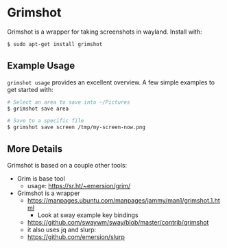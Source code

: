 # Grimshot

Grimshot is a wrapper for taking screenshots in wayland.
Install with:

```sh
$ sudo apt-get install grimshot
```

## Example Usage

`grimshot usage` provides an excellent overview.
A few simple examples to get started with:

```sh
# Select an area to save into ~/Pictures
$ grimshot save area

# Save to a specific file
$ grimshot save screen /tmp/my-screen-now.png
```

## More Details

Grimshot is based on a couple other tools:

* Grim is base tool
    * usage: <https://sr.ht/~emersion/grim/>
* Grimshot is a wrapper
    * <https://manpages.ubuntu.com/manpages/jammy/man1/grimshot.1.html>
        * Look at sway example key bindings
    * <https://github.com/swaywm/sway/blob/master/contrib/grimshot>
    * it also uses jq and slurp:
    * <https://github.com/emersion/slurp>


